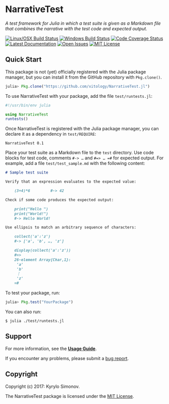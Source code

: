 # NarrativeTest

*A test framework for Julia in which a test suite is given as a Markdown file
that combines the narrative with the test code and expected output.*

[![Linux/OSX Build Status][travis-img]][travis-url]
[![Windows Build Status][appveyor-img]][appveyor-url]
[![Code Coverage Status][codecov-img]][codecov-url]
[![Latest Documentation][doc-latest-img]][doc-latest-url]
[![Open Issues][issues-img]][issues-url]
[![MIT License][license-img]][license-url]


## Quick Start

This package is not (yet) officially registered with the Julia package manager,
but you can install it from the GitHub repository with `Pkg.clone()`.

```julia
julia> Pkg.clone("https://github.com/xitology/NarrativeTest.jl")
```

To use NarrativeTest with your package, add the file `test/runtests.jl`:

```julia
#!/usr/bin/env julia

using NarrativeTest
runtests()
```

Once NarrativeTest is registered with the Julia package manager, you can
declare it as a dependency in `test/REQUIRE`:

```
NarrativeTest 0.1
```

Place your test suite as a Markdown file to the `test` directory.  Use code
blocks for test code, comments `#-> …` and `#=> … =#` for expected output.  For
example, add a file `test/test_sample.md` with the following content:

```markdown
# Sample test suite

Verify that an expression evaluates to the expected value:

    (3+4)*6         #-> 42

Check if some code produces the expected output:

    print("Hello ")
    print("World!")
    #-> Hello World!

Use ellipsis to match an arbitrary sequence of characters:

    collect('a':'z')
    #-> ['a', 'b', …, 'z']

    display(collect('a':'z'))
    #=>
    26-element Array{Char,1}:
     'a'
     'b'
     ⋮
     'z'
    =#
```

To test your package, run:

```julia
julia> Pkg.test("YourPackage")
```

You can also run:

```console
$ julia ./test/runtests.jl
```


## Support

For more information, see the [**Usage Guide**][doc-latest-url].

If you encounter any problems, please submit a [bug report][issues-url].


## Copyright

Copyright (c) 2017: Kyrylo Simonov.

The NarrativeTest package is licensed under the [MIT License][license-url].


[travis-img]: https://travis-ci.org/xitology/NarrativeTest.jl.svg?branch=master
[travis-url]: https://travis-ci.org/xitology/NarrativeTest.jl
[appveyor-img]: https://ci.appveyor.com/api/projects/status/github/xitology/NarrativeTest.jl?branch=master&svg=true
[appveyor-url]: https://ci.appveyor.com/project/xitology/narrativetest-jl/branch/master
[codecov-img]: https://codecov.io/gh/xitology/NarrativeTest.jl/branch/master/graph/badge.svg
[codecov-url]: https://codecov.io/gh/xitology/NarrativeTest.jl
[doc-latest-img]: https://img.shields.io/badge/doc-latest-blue.svg
[doc-latest-url]: https://xitology.github.io/NarrativeTest.jl/latest/
[issues-img]: https://img.shields.io/github/issues/xitology/NarrativeTest.jl.svg
[issues-url]: https://github.com/xitology/NarrativeTest.jl/issues
[license-img]: https://img.shields.io/badge/license-MIT-blue.svg
[license-url]: https://raw.githubusercontent.com/xitology/NarrativeTest.jl/master/LICENSE.md
